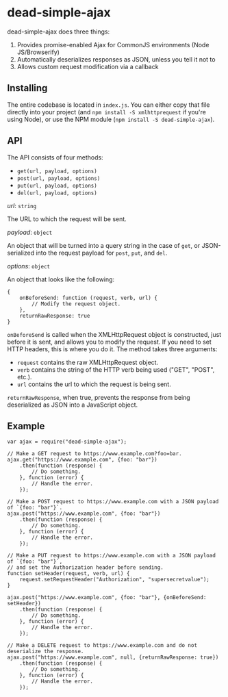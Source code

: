 # dead-simple-ajax

dead-simple-ajax does three things:

1. Provides promise-enabled Ajax for CommonJS environments (Node JS/Browserify)
2. Automatically deserializes responses as JSON, unless you tell it not to
3. Allows custom request modification via a callback

## Installing

The entire codebase is located in `index.js`. You can either copy that file directly into your project (and `npm install -S xmlhttprequest` if you're using Node), or use the NPM module (`npm install -S dead-simple-ajax`).

## API

The API consists of four methods:

- `get(url, payload, options)`
- `post(url, payload, options)`
- `put(url, payload, options)`
- `del(url, payload, options)`

*url*: `string`

The URL to which the request will be sent.

*payload*: `object`

An object that will be turned into a query string in the case of `get`, or JSON-serialized into the request payload for `post`, `put`, and `del`.

*options*: `object`

An object that looks like the following:

    {
	    onBeforeSend: function (request, verb, url) {
			// Modify the request object.
		},
		returnRawResponse: true
	}

`onBeforeSend` is called when the XMLHttpRequest object is constructed, just before it is sent, and allows you to modify the request. If you need to set HTTP headers, this is where you do it. The method takes three arguments:

- `request` contains the raw XMLHttpRequest object.
- `verb` contains the string of the HTTP verb being used ("GET", "POST", etc.).
- `url` contains the url to which the request is being sent.

`returnRawResponse`, when true, prevents the response from being deserialized as JSON into a JavaScript object.

## Example

    var ajax = require("dead-simple-ajax");
	
	// Make a GET request to https://www.example.com?foo=bar.
	ajax.get("https://www.example.com", {foo: "bar"})
		.then(function (response) {
			// Do something.
		}, function (error) {
			// Handle the error.
		});
		
	// Make a POST request to https://www.example.com with a JSON payload of `{foo: "bar"}`.
	ajax.post("https://www.example.com", {foo: "bar"})
		.then(function (response) {
			// Do something.
		}, function (error) {
			// Handle the error.
		});
		
	// Make a PUT request to https://www.example.com with a JSON payload of `{foo: "bar"}`,
	// and set the Authorization header before sending.
	function setHeader(request, verb, url) {
		request.setRequestHeader("Authorization", "supersecretvalue");
	}
	
	ajax.post("https://www.example.com", {foo: "bar"}, {onBeforeSend: setHeader})
		.then(function (response) {
			// Do something.
		}, function (error) {
			// Handle the error.
		});
		
	// Make a DELETE request to https://www.example.com and do not deserialize the response.	
	ajax.post("https://www.example.com", null, {returnRawResponse: true})
		.then(function (response) {
			// Do something.
		}, function (error) {
			// Handle the error.
		});